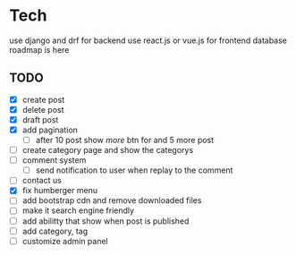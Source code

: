 # Tech
use django and drf for backend
use react.js or vue.js for frontend
database roadmap is here

## TODO
- [x] create post
- [x] delete post
- [x] draft post
- [x] add pagination
    - [ ] after 10 post show *more* btn for and 5 more post
- [ ] create category page and show the categorys
- [ ] comment system
    - [ ] send notification to user when replay to the comment
- [ ] contact us 
- [x] fix humberger menu
- [ ] add bootstrap cdn and remove downloaded files
- [ ] make it search engine friendly
- [ ] add abilitty that show when post is published
- [ ] add category, tag
- [ ] customize admin panel 
